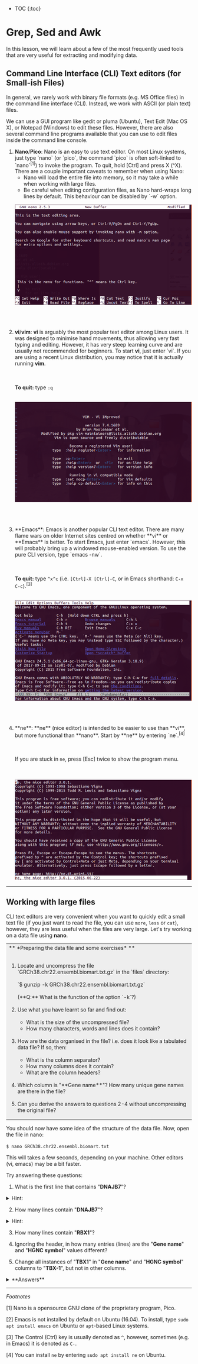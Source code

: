 * TOC
{:toc}


# Grep, Sed and Awk

In this lesson, we will learn about a few of the most frequently used tools that are very useful for extracting and modifying data.

## Command Line Interface (CLI) Text editors (for Small-ish Files)

In general, we rarely work with binary file formats (e.g. MS Office files) in the command line interface (CLI). Instead, we work with ASCII (or plain text) files.

We can use a GUI program like gedit or pluma (Ubuntu), Text Edit (Mac OS X), or Notepad (Windows) to edit these files. However, there are also several command line programs available that you can use to edit files inside the command line console.

<ol>
<li> <b>Nano</b>/<b>Pico</b>:  Nano is an easy to use text editor. On most Linux systems, just type `nano` (or `pico`, the command `pico` is often soft-linked to `nano`<sup>[1]</sup>) to invoke the program. To quit, hold [Ctrl] and press X (^X).
There are a couple important caveats to remember when using Nano:

<ul>
<li> Nano will load the entire file into memory, so it may take a while when working with large files.

<li> Be careful when editing configuration files, as Nano hard-wraps long lines by default. This behaviour can be disabled by `-w` option.
</ul>


  ![Nano screenshot](../images/3_nano_screenshot.png)

<br><br>

<li> <b>vi</b>/<b>vim</b>: <b>vi</b> is arguably the most popular text editor among Linux users. It was designed to minimise hand movements, thus allowing very fast typing and editing. However, it has very steep learning curve and are usually not recommended for beginners.
To start <b>vi</b>, just enter `vi`. If you are using a recent Linux distribution, you may notice that it is actually running <b>vim</b>.

  <br><br>
  <b>To quit:</b> type `:q`
  <br><br>

  ![vi screentshot](../images/3_vi_screenshot.png)

<br><br>

<li> **Emacs**: Emacs is another popular CLI text editor. There are many flame wars on older Internet sites centred on whether **vi** or **Emacs** is better. To start Emacs, just enter `emacs`. However, this will probably bring up a windowed mouse-enabled version. To use the pure CLI version, type `emacs -nw`.

  <br><br>
  <b>To quit:</b> type `^x^c` (i.e. `[Ctrl]-X [Ctrl]-C`, or in Emacs shorthand: `C-x  C-c`).<sup>[3]</sup>
  <br><br>

  ![vi screentshot](../images/3_emacs_screenshot.png)

<br><br>

<li> **ne**: **ne** (nice editor) is intended to be easier to use than **vi**, but more functional than **nano**. Start by **ne** by entering `ne`.<sup>[4]</sup>

  <br><br>
  If you are stuck in `ne`, press [Esc] twice to show the program menu.

  <br><br>
  ![vi screentshot](../images/3_ne_screenshot.png)

</ol>

<hr>

## Working with large files

CLI text editors are very convenient when you want to quickly edit a small text file (if you just want to read the file, you can use `more`, `less` or `cat`), however, they are less useful when the files are very large. Let's try working on a data file using **nano**.


<div width="80%">

<table>
<tr><td bgcolor="#EEEEEE">
** *Preparing the data file and some exercises* **
<br><br>
<ol>

<li>Locate and uncompress the file `GRCh38.chr22.ensembl.biomart.txt.gz` in the `files` directory:
<br><br>
  `$ gunzip -k GRCh38.chr22.ensembl.biomart.txt.gz`
<br><br>
  (**Q:** What is the function of the option `-k`?)
<br><br>

<li>Use what you have learnt so far and find out:
  <br><br><ul>
  <li> What is the size of the uncompressed file?
  <br>
  <li> How many characters, words and lines does it contain?
  <br>
  </ul>
  <br>

<li>How are the data organised in the file? i.e. does it look like a tabulated data file? If so, then:
  <br><ul>
  <br><li> What is the column separator?
  <br><li> How many columns does it contain?
  <br><li> What are the column headers?
  </ul><br>

<li>Which column is "**Gene name**"? How many unique gene names are there in the file?
<br><br>

<li>Can you derive the answers to questions 2-4 without uncompressing the original file?
</ol>
</td></tr>
</table>
</div>

You should now have some idea of the structure of the data file. Now, open the file in nano:

`$ nano GRCh38.chr22.ensembl.biomart.txt`

This will takes a few seconds, depending on your machine. Other editors (vi, emacs) may be a bit faster.

Try answering these questions:

1. What is the first line that contains "**DNAJB7**"?

  <details><summary>Hint:</summary>
  You will need `^W` (search), and `^C` (view line number), unless you really enjoy counting and scrolling line by line.</details>

2. How many lines contain "**DNAJB7**"?

  <details><summary>Hint:</summary>Use M-W ([Alt]-W) to repeat search.</details>

3. How many lines contain "**RBX1**"?

4. Ignoring the header, in how many entries (lines) are the "**Gene name**" and "**HGNC symbol**" values different?
5. Change all instances of "**TBX1**" in "**Gene name**" and "**HGNC symbol**" columns to "**TBX-1**", but not in other columns.


<details>
<summary>**Answers**</summary>

<ol>
<li> 55151
<li> 1 line only
<li> Too many to count in **nano** (but the answer is 5775).
<li> Too hard in **nano** (answer is 36).
<li> *Madness! I am NOT doing that in nano!*
</ol>

</details>


<hr>




*Footnotes*

[1] Nano is a opensource GNU clone of the proprietary program, Pico.

[2] Emacs is not installed by default on Ubuntu (16.04). To install, type `sudo apt install emacs` on Ubuntu or `apt`-based Linux systems.

[3] The Control (Ctrl) key is usually denoted as `^`, however, sometimes (e.g. in Emacs) it is denoted as `C-`.

[4] You can install `ne` by entering `sudo apt install ne` on Ubuntu.
